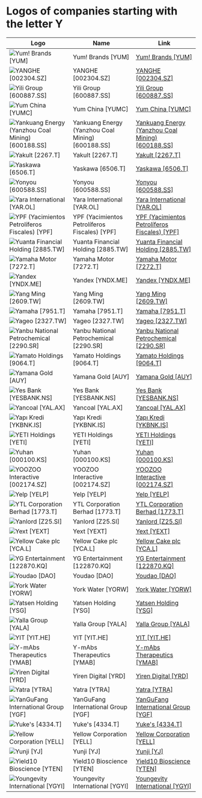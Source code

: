 # Logos of companies starting with the letter Y

| Logo | Name  | Link |
| ---- | ----  | ---- |
| ![Yum! Brands [YUM]](/img/128/YUM-5e3b8388.png) | Yum! Brands [YUM] | [Yum! Brands [YUM]](yum/logo/)
| ![YANGHE [002304.SZ]](/img/128/002304.SZ-1ad56fb8.png) | YANGHE [002304.SZ] | [YANGHE [002304.SZ]](yanghe/logo/)
| ![Yili Group [600887.SS]](/img/128/600887.SS-4aac1286.png) | Yili Group [600887.SS] | [Yili Group [600887.SS]](yili-group/logo/)
| ![Yum China [YUMC]](/img/128/YUMC-5c5f33a4.png) | Yum China [YUMC] | [Yum China [YUMC]](yum-china/logo/)
| ![Yankuang Energy (Yanzhou Coal Mining) [600188.SS]](/img/128/600188.SS-73f9b7bf.png) | Yankuang Energy (Yanzhou Coal Mining) [600188.SS] | [Yankuang Energy (Yanzhou Coal Mining) [600188.SS]](yankuang-energy/logo/)
| ![Yakult [2267.T]](/img/128/2267.T-4f4045c6.png) | Yakult [2267.T] | [Yakult [2267.T]](yakult/logo/)
| ![Yaskawa [6506.T]](/img/128/6506.T-032713b2.png) | Yaskawa [6506.T] | [Yaskawa [6506.T]](yaskawa/logo/)
| ![Yonyou [600588.SS]](/img/128/600588.SS-c8285771.png) | Yonyou [600588.SS] | [Yonyou [600588.SS]](yonyou/logo/)
| ![Yara International [YAR.OL]](/img/128/YAR.OL-3ed775e4.png) | Yara International [YAR.OL] | [Yara International [YAR.OL]](yara-international/logo/)
| ![YPF  (Yacimientos Petrolíferos Fiscales) [YPF]](/img/128/YPF-253b42bb.png) | YPF  (Yacimientos Petrolíferos Fiscales) [YPF] | [YPF  (Yacimientos Petrolíferos Fiscales) [YPF]](ypf/logo/)
| ![Yuanta Financial Holding [2885.TW]](/img/128/2885.TW-25f7c0a5.png) | Yuanta Financial Holding [2885.TW] | [Yuanta Financial Holding [2885.TW]](yuanta-financial-holding/logo/)
| ![Yamaha Motor [7272.T]](/img/128/7272.T-3138f2f6.png) | Yamaha Motor [7272.T] | [Yamaha Motor [7272.T]](yamaha-motor/logo/)
| ![Yandex [YNDX.ME]](/img/128/YNDX.ME-a77f9f21.png) | Yandex [YNDX.ME] | [Yandex [YNDX.ME]](yandex/logo/)
| ![Yang Ming [2609.TW]](/img/128/2609.TW-44d99ad2.png) | Yang Ming [2609.TW] | [Yang Ming [2609.TW]](yang-ming/logo/)
| ![Yamaha [7951.T]](/img/128/7951.T-cb1b998a.png) | Yamaha [7951.T] | [Yamaha [7951.T]](yamaha/logo/)
| ![Yageo [2327.TW]](/img/128/2327.TW-0196b7c8.png) | Yageo [2327.TW] | [Yageo [2327.TW]](yageo/logo/)
| ![Yanbu National Petrochemical [2290.SR]](/img/128/2290.SR-04a3eb9e.png) | Yanbu National Petrochemical [2290.SR] | [Yanbu National Petrochemical [2290.SR]](yanbu-national-petrochemical/logo/)
| ![Yamato Holdings [9064.T]](/img/128/9064.T-1c065fdc.png) | Yamato Holdings [9064.T] | [Yamato Holdings [9064.T]](yamato-holdings/logo/)
| ![Yamana Gold [AUY]](/img/128/AUY-38e751e7.png) | Yamana Gold [AUY] | [Yamana Gold [AUY]](yamana-gold/logo/)
| ![Yes Bank [YESBANK.NS]](/img/128/YESBANK.NS-6da0ad69.png) | Yes Bank [YESBANK.NS] | [Yes Bank [YESBANK.NS]](yes-bank/logo/)
| ![Yancoal [YAL.AX]](/img/128/YAL.AX-5fe22957.png) | Yancoal [YAL.AX] | [Yancoal [YAL.AX]](yancoal/logo/)
| ![Yapı Kredi [YKBNK.IS]](/img/128/YKBNK.IS-2d7d4742.png) | Yapı Kredi [YKBNK.IS] | [Yapı Kredi [YKBNK.IS]](yapi-kredi/logo/)
| ![YETI Holdings [YETI]](/img/128/YETI-824c7fbd.png) | YETI Holdings [YETI] | [YETI Holdings [YETI]](yeti/logo/)
| ![Yuhan [000100.KS]](/img/128/000100.KS-17925697.png) | Yuhan [000100.KS] | [Yuhan [000100.KS]](yuhan/logo/)
| ![YOOZOO Interactive [002174.SZ]](/img/128/002174.SZ-63dc8633.png) | YOOZOO Interactive [002174.SZ] | [YOOZOO Interactive [002174.SZ]](yoozoo-interactive/logo/)
| ![Yelp [YELP]](/img/128/YELP-0afd5211.png) | Yelp [YELP] | [Yelp [YELP]](yelp/logo/)
| ![YTL Corporation Berhad [1773.T]](/img/128/1773.T-08308b7a.png) | YTL Corporation Berhad [1773.T] | [YTL Corporation Berhad [1773.T]](ytl-corp/logo/)
| ![Yanlord [Z25.SI]](/img/128/Z25.SI-ecb3fd37.png) | Yanlord [Z25.SI] | [Yanlord [Z25.SI]](yanlord/logo/)
| ![Yext [YEXT]](/img/128/YEXT-609d8339.png) | Yext [YEXT] | [Yext [YEXT]](yext/logo/)
| ![Yellow Cake plc [YCA.L]](/img/128/YCA.L-e870dcb7.png) | Yellow Cake plc [YCA.L] | [Yellow Cake plc [YCA.L]](yellow-cake/logo/)
| ![YG Entertainment [122870.KQ]](/img/128/122870.KQ-feccb473.png) | YG Entertainment [122870.KQ] | [YG Entertainment [122870.KQ]](yg-entertainment/logo/)
| ![Youdao [DAO]](/img/128/DAO-bf76e05b.png) | Youdao [DAO] | [Youdao [DAO]](youdao/logo/)
| ![York Water [YORW]](/img/128/YORW-5907e1d9.png) | York Water [YORW] | [York Water [YORW]](york-water/logo/)
| ![Yatsen Holding [YSG]](/img/128/YSG-5600efa4.png) | Yatsen Holding [YSG] | [Yatsen Holding [YSG]](yatsen/logo/)
| ![Yalla Group [YALA]](/img/128/YALA-9247a8f6.png) | Yalla Group [YALA] | [Yalla Group [YALA]](yalla-group/logo/)
| ![YIT [YIT.HE]](/img/128/YIT.HE-9a1176bd.png) | YIT [YIT.HE] | [YIT [YIT.HE]](yit/logo/)
| ![Y-mAbs Therapeutics [YMAB]](/img/128/YMAB-d412925d.png) | Y-mAbs Therapeutics [YMAB] | [Y-mAbs Therapeutics [YMAB]](y-mabs-therapeutics/logo/)
| ![Yiren Digital [YRD]](/img/128/YRD-dc11c303.png) | Yiren Digital [YRD] | [Yiren Digital [YRD]](yiren-digital/logo/)
| ![Yatra [YTRA]](/img/128/YTRA-47d2e24e.png) | Yatra [YTRA] | [Yatra [YTRA]](yatra/logo/)
| ![YanGuFang International Group [YGF]](/img/128/YGF-0a50643c.png) | YanGuFang International Group [YGF] | [YanGuFang International Group [YGF]](yangufang-international-group/logo/)
| ![Yuke's [4334.T]](/img/128/4334.T-7088e089.png) | Yuke's [4334.T] | [Yuke's [4334.T]](yukes/logo/)
| ![Yellow Corporation [YELL]](/img/128/YELL-22f6a9b2.png) | Yellow Corporation [YELL] | [Yellow Corporation [YELL]](yellow-corporation/logo/)
| ![Yunji [YJ]](/img/128/YJ-21354d94.png) | Yunji [YJ] | [Yunji [YJ]](yunji/logo/)
| ![Yield10 Bioscience [YTEN]](/img/128/YTEN-14b10aee.png) | Yield10 Bioscience [YTEN] | [Yield10 Bioscience [YTEN]](yield10-bioscience/logo/)
| ![Youngevity International [YGYI]](/img/128/YGYI-974be1cd.png) | Youngevity International [YGYI] | [Youngevity International [YGYI]](youngevity-international/logo/)
